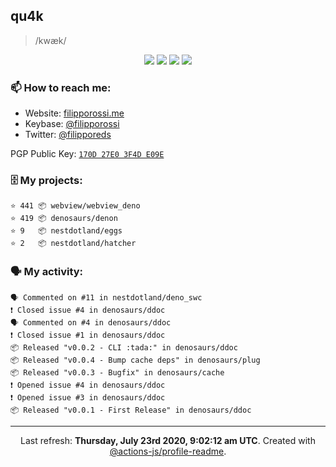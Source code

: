 ## qu4k

> /kwæk/

<p align="center">
  <img src="https://img.shields.io/badge/last%20major%20release-aug.%202000-important" />
  <img src="https://img.shields.io/badge/unminified%20size-6%20feet%206%20inches-informational" />
  <img src="https://img.shields.io/badge/vulnerabilities-high-critical" />
  <img src="https://img.shields.io/badge/code%20quality-A%20for%20effort-success" />
</p>

### 📫 How to reach me:

- Website: [filipporossi.me](https://filipporossi.me/)
- Keybase: [@filipporossi](https://keybase.io/filipporossi)
- Twitter: [@filipporeds](https://keybase.io/filipporeds)

PGP Public Key: [`170D 27E0 3F4D E09E`](https://keybase.io/filipporossi/pgp_keys.asc)

### 🗄 My projects:

```
⭐️ 441 📦 webview/webview_deno
⭐️ 419 📦 denosaurs/denon
⭐️ 9   📦 nestdotland/eggs
⭐️ 2   📦 nestdotland/hatcher
```

### 🗣 My activity:

```
🗣 Commented on #11 in nestdotland/deno_swc
❗️ Closed issue #4 in denosaurs/ddoc
🗣 Commented on #4 in denosaurs/ddoc
❗️ Closed issue #1 in denosaurs/ddoc
📦 Released "v0.0.2 - CLI :tada:" in denosaurs/ddoc
📦 Released "v0.0.4 - Bump cache deps" in denosaurs/plug
📦 Released "v0.0.3 - Bugfix" in denosaurs/cache
❗️ Opened issue #4 in denosaurs/ddoc
❗️ Opened issue #3 in denosaurs/ddoc
📦 Released "v0.0.1 - First Release" in denosaurs/ddoc
```

------------
<p align="center">Last refresh: <b>Thursday, July 23rd 2020, 9:02:12 am UTC</b>. Created with <a href=https://github.com/marketplace/actions/profile-readme>@actions-js/profile-readme</a>.</p>